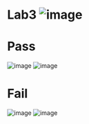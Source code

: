 # Lab3 ![image](https://travis-ci.com/portchiu/509558005)
# Pass
![image](https://user-images.githubusercontent.com/72786024/113537980-a790f100-960c-11eb-80bb-385ce11687ef.png)
![image](https://user-images.githubusercontent.com/72786024/113537960-9d6ef280-960c-11eb-9267-111ff1913b30.png)
# Fail
![image](https://user-images.githubusercontent.com/72786024/113536666-2d12a200-9609-11eb-879e-18b9a63a4bae.png)
![image](https://user-images.githubusercontent.com/72786024/113536652-23893a00-9609-11eb-8913-25eb8ff1e5a7.png)
